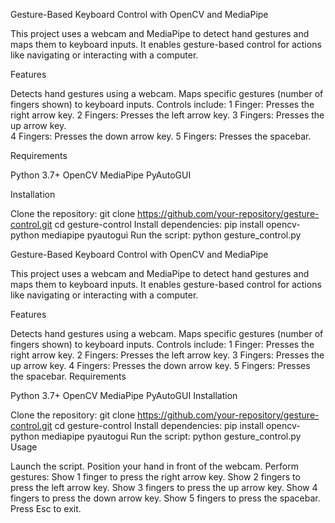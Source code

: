 Gesture-Based Keyboard Control with OpenCV and MediaPipe

This project uses a webcam and MediaPipe to detect hand gestures and maps them to keyboard inputs. It enables gesture-based control for actions like navigating or interacting with a computer.

Features

Detects hand gestures using a webcam.
Maps specific gestures (number of fingers shown) to keyboard inputs.
Controls include:
1 Finger: Presses the right arrow key.
2 Fingers: Presses the left arrow key. 
3 Fingers: Presses the up arrow key.  
4 Fingers: Presses the down arrow key.
5 Fingers: Presses the spacebar. 

  
Requirements  

Python 3.7+
OpenCV
MediaPipe
PyAutoGUI


Installation

Clone the repository:
git clone https://github.com/your-repository/gesture-control.git
cd gesture-control
Install dependencies:
pip install opencv-python mediapipe pyautogui
Run the script:
python gesture_control.py



Gesture-Based Keyboard Control with OpenCV and MediaPipe

This project uses a webcam and MediaPipe to detect hand gestures and maps them to keyboard inputs. It enables gesture-based control for actions like navigating or interacting with a computer.

Features

Detects hand gestures using a webcam.
Maps specific gestures (number of fingers shown) to keyboard inputs.
Controls include:
1 Finger: Presses the right arrow key.
2 Fingers: Presses the left arrow key.
3 Fingers: Presses the up arrow key.
4 Fingers: Presses the down arrow key.
5 Fingers: Presses the spacebar.
Requirements

Python 3.7+
OpenCV
MediaPipe
PyAutoGUI
Installation

Clone the repository:
git clone https://github.com/your-repository/gesture-control.git
cd gesture-control
Install dependencies:
pip install opencv-python mediapipe pyautogui
Run the script:
python gesture_control.py
Usage

Launch the script.
Position your hand in front of the webcam.
Perform gestures:
Show 1 finger to press the right arrow key.
Show 2 fingers to press the left arrow key.
Show 3 fingers to press the up arrow key.
Show 4 fingers to press the down arrow key.
Show 5 fingers to press the spacebar.
Press Esc to exit.


